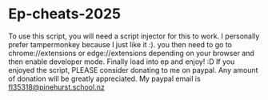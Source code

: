 # Ep-cheats-2025
To use this script, you will need a script injector for this to work. I personally prefer tampermonkey because I just like it :).
you then need to go to chrome://extensions  or edge://extensions depending on your browser and then enable developer mode. Finally load into ep and enjoy! :D
If you enjoyed the script, PLEASE consider donating to me on paypal. Any amount of donation will be greatly appreciated. My paypal email is fl35318@pinehurst.school.nz
